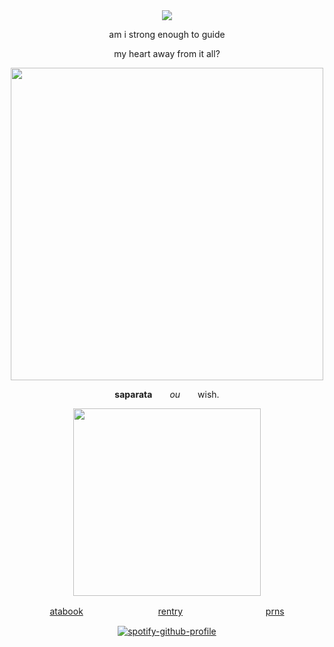<div align="center">

<img src="https://komarev.com/ghpvc/?username=2-time&label= ISLAND2 &color=DFC081&style=water"> 


am i strong enough to guide


my heart away from it all?

  <a href="https://guns.lol/seildirectory"><img src="https://i.postimg.cc/MKJFCbV8/Untitled61-20250902195903.png" width="500" height="auto" align="auto"></img></a>

**saparata**  *ou*  wish.
<p align="center">
    <img width="300" src="" alt="">

[atabook](https://seildirect.atabook.org/)ㅤㅤㅤㅤㅤㅤㅤㅤㅤ
[rentry](https://rentry.co/SAPARATAH)ㅤㅤㅤㅤㅤㅤㅤㅤㅤㅤ
[prns](https://en.pronouns.page/@directory)


</p>


[![spotify-github-profile](https://spotify-github-profile.kittinanx.com/api/view?uid=kwmho0p2lbotdgf6hwhi8nt3f&cover_image=true&theme=natemoo-re&show_offline=false&background_color=121212&interchange=false&bar_color=4d4d4d&bar_color_cover=false)](https://spotify-github-profile.kittinanx.com/api/view?uid=kwmho0p2lbotdgf6hwhi8nt3f&redirect=true)
